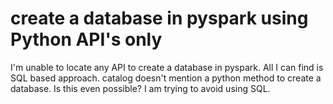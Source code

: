 
# create a database in pyspark using Python API's only

I'm unable to locate any API to create a database in pyspark. All I can find is SQL based approach.
catalog doesn't mention a python method to create a database.
Is this even possible? I am trying to avoid using SQL.

        